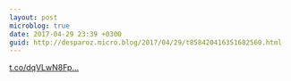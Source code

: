 ```yaml
---
layout: post
microblog: true
date: 2017-04-29 23:39 +0300
guid: http://desparoz.micro.blog/2017/04/29/t858420416351682560.html
---
```

[t.co/dqVLwN8Fp...](https://t.co/dqVLwN8Fpe)
